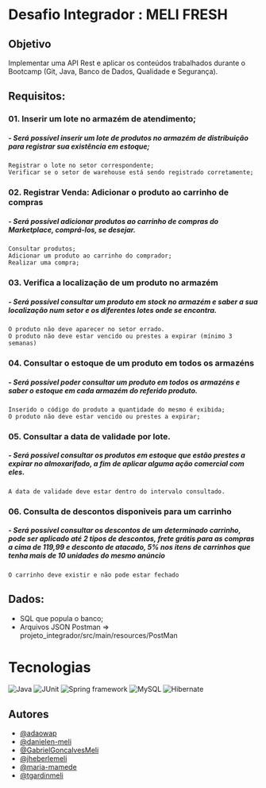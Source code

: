 # Desafio Integrador : MELI FRESH

## Objetivo
Implementar uma API Rest e aplicar os conteúdos trabalhados durante o Bootcamp (Git, Java, Banco de Dados, Qualidade e Segurança).

## Requisitos:

### 01. Inserir um lote no armazém de atendimento;
##### -  Será possível inserir um lote de produtos no armazém de distribuição para registrar sua existência em estoque;
    Registrar o lote no setor correspondente;
    Verificar se o setor de warehouse está sendo registrado corretamente;

### 02. Registrar Venda: Adicionar o produto ao carrinho de compras
##### - Será possível adicionar produtos ao carrinho de compras do Marketplace, comprá-los, se desejar.
    Consultar produtos;
    Adicionar um produto ao carrinho do comprador;
    Realizar uma compra;

### 03. Verifica a localização de um produto no armazém
##### - Será possível consultar um produto em stock no armazém e saber a sua localização num setor e os diferentes lotes onde se encontra.
    O produto não deve aparecer no setor errado.
    O produto não deve estar vencido ou prestes a expirar (mínimo 3 semanas)


### 04. Consultar o estoque de um produto em todos os armazéns
##### - Será possível poder consultar um produto em todos os armazéns e saber o estoque em cada armazém do referido produto.
    Inserido o código do produto a quantidade do mesmo é exibida;
    O produto não deve estar vencido ou prestes a expirar;

### 05. Consultar a data de validade por lote.
##### - Será possível consultar os produtos em estoque que estão prestes a expirar no almoxarifado, a fim de aplicar alguma ação comercial com eles.
    A data de validade deve estar dentro do intervalo consultado.

### 06. Consulta de descontos disponiveis para um carrinho
##### - Será possível consultar os descontos de um determinado carrinho, pode ser aplicado até 2 tipos de descontos, frete grátis para as compras a cima de 119,99 e desconto de atacado, 5% nos itens de carrinhos que tenha mais de 10 unidades do mesmo anúncio
    O carrinho deve existir e não pode estar fechado

## Dados:
- SQL que popula o banco;
- Arquivos JSON Postman => projeto_integrador/src/main/resources/PostMan

# Tecnologias

![Java](https://img.shields.io/badge/Java-ED8B00?style=for-the-badge&logo=java&logoColor=white)
![JUnit](https://img.shields.io/badge/Junit5-25A162?style=for-the-badge&logo=junit5&logoColor=white)
![Spring framework](https://img.shields.io/badge/Spring-6DB33F?style=for-the-badge&logo=spring&logoColor=white)
![MySQL](https://img.shields.io/badge/MySQL-005C84?style=for-the-badge&logo=mysql&logoColor=white)
![Hibernate](https://img.shields.io/badge/Hibernate-59666C?style=for-the-badge&logo=Hibernate&logoColor=white)

## Autores

- [@adaowap](https://www.github.com/adaowap)
- [@danielen-meli](https://www.github.com/danielen-meli)
- [@GabrielGoncalvesMeli]( https://github.com/GabrielGoncalvesMeli)
- [@jheberlemeli](https://github.com/jheberlemeli)
- [@maria-mamede](https://github.com/maria-mamede)
- [@tgardinmeli](https://github.com/tgardinmeli)




